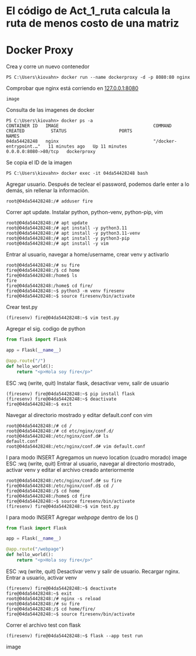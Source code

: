 # El código de Act_1_ruta calcula la ruta de menos costo de una matriz
# Docker Proxy
Crea y corre un nuevo contenedor
``` Batchfile
PS C:\Users\kiovahn> docker run --name dockerproxy -d -p 8080:80 nginx
```
Comprobar que nginx está corriendo en [127.0.0.1:8080](127.0.0.1:8080)
```
image
```
Consulta de las imagenes de docker
``` Batchfile
PS C:\Users\kiovahn> docker ps -a
CONTAINER ID   IMAGE                                    COMMAND                  CREATED          STATUS                    PORTS                  NAMES
04da54428248   nginx                                    "/docker-entrypoint.…"   11 minutes ago   Up 11 minutes             0.0.0.0:8080->80/tcp   dockerproxy
```
Se copia el ID de la imagen
``` Batchfile
PS C:\Users\kiovahn> docker exec -it 04da54428248 bash
```
Agregar usuario. Después de teclear el password, podemos darle enter a lo demás, sin rellenar la información.
``` Batchfile
root@04da54428248:/# adduser fire
```
Correr apt update. Instalar python, python-venv, python-pip, vim
``` Batchfile
root@04da54428248:/# apt update
root@04da54428248:/# apt install -y python3.11
root@04da54428248:/# apt install -y python3.11-venv
root@04da54428248:/# apt install -y python3-pip
root@04da54428248:/# apt install -y vim
```
Entrar al usuario, navegar a home/username, crear venv y activarlo
``` Batchfile
root@04da54428248:/# su fire
fire@04da54428248:/$ cd home
fire@04da54428248:/home$ ls
fire
fire@04da54428248:/home$ cd fire/
fire@04da54428248:~$ python3 -m venv firesenv
fire@04da54428248:~$ source firesenv/bin/activate
```
Crear test.py
``` Batchfile
(firesenv) fire@04da54428248:~$ vim test.py
```
Agregar el sig. codigo de python
``` python
from flask import Flask

app = Flask(__name__)

@app.route("/")
def hello_world():
    return "<p>Hola soy fire</p>"
```
ESC
:wq (write, quit)
Instalar flask, desactivar venv, salir de usuario
``` Batchfile
(firesenv) fire@04da54428248:~$ pip install flask
(firesenv) fire@04da54428248:~$ deactivate
fire@04da54428248:~$ exit
```
Navegar al directorio mostrado y editar default.conf con vim
``` Batchfile
root@04da54428248:/# cd /
root@04da54428248:/# cd etc/nginx/conf.d/
root@04da54428248:/etc/nginx/conf.d# ls
default.conf
root@04da54428248:/etc/nginx/conf.d# vim default.conf
```
 I para modo INSERT
Agregamos un nuevo location (cuadro morado)
image
ESC
:wq (write, quit)
Entrar al usuario, navegar al directorio mostrado, activar venv y editar el archivo creado anteriormente
``` Batchfile
root@04da54428248:/etc/nginx/conf.d# su fire
fire@04da54428248:/etc/nginx/conf.d$ cd /
fire@04da54428248:/$ cd home
fire@04da54428248:/home$ cd fire
fire@04da54428248:~$ source firesenv/bin/activate
(firesenv) fire@04da54428248:~$ vim test.py
```
 I para modo INSERT
Agregar _webpage_ dentro de los ()
``` python
from flask import Flask

app = Flask(__name__)

@app.route("/webpage")
def hello_world():
    return "<p>Hola soy fire</p>"
```
ESC
:wq (write, quit)
Desactivar venv y salir de usuario. Recargar nginx. Entrar a usuario, activar venv
``` Batchfile
(firesenv) fire@04da54428248:~$ deactivate
fire@04da54428248:~$ exit
root@04da54428248:/# nginx -s reload
root@04da54428248:/# su fire
fire@04da54428248:/$ cd home/fire/
fire@04da54428248:~$ source firesenv/bin/activate
```
Correr el archivo test con flask
``` Batchfile
(firesenv) fire@04da54428248:~$ flask --app test run
```
image












